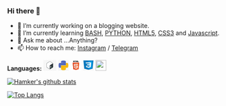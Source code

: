 ### Hi there 👋

- 🔭 I’m currently working on a blogging website.
- 🌱 I’m currently learning [BASH](https://www.gnu.org/software/bash/manual/bash.html), [PYTHON](https://github.com/python), [HTML5](https://en.wikipedia.org/wiki/HTML5), [CSS3](https://en.wikipedia.org/wiki/CSS) and [Javascript](https://en.wikipedia.org/wiki/JavaScript).
- 💬 Ask me about ...Anything?
- 📫 How to reach me: [Instagram](https://instagram.com/nikonerds) / [Telegram](https://t.me/thehamkercat)

**Languages:** 
<img src="bash.jpeg" alt="alext" width="30" height="25">
<img src="python.png" alt="alext" width="25" height="25">
<img src="html.png" alt="alext" width="25" height="25">
<img src="css.png" alt="alext" width="25" height="25">
<img src="https://www.pinclipart.com/picdir/middle/16-165768_javascript-logo-number-angularjs-node-javascript-logo-png.png" alt="" width="25" height="25">


[![Hamker's github stats](https://github-readme-stats.vercel.app/api?username=thehamkercat&count_private=true&show_icons=true&theme=vue)](https://github.com/anuraghazra/github-readme-stats)


[![Top Langs](https://github-readme-stats.vercel.app/api/top-langs/?username=thehamkercat&theme=vue&layout=compact)](https://github.com/anuraghazra/github-readme-stats)


